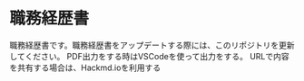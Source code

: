 # 職務経歴書

職務経歴書です。職務経歴書をアップデートする際には、このリポジトリを更新してください。
PDF出力をする時はVSCodeを使って出力をする。
URLで内容を共有する場合は、Hackmd.ioを利用する
